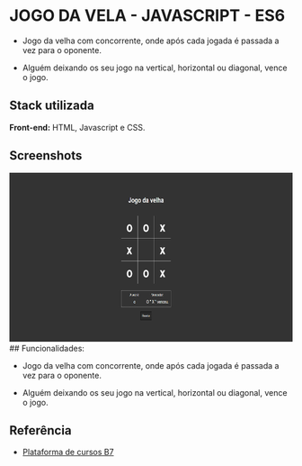 
# JOGO DA VELA -  JAVASCRIPT - ES6

- Jogo da velha com concorrente, onde após cada jogada é passada a vez para o oponente.

- Alguém deixando os seu jogo na vertical, horizontal ou diagonal, vence o jogo.


## Stack utilizada

**Front-end:** HTML, Javascript e CSS.


## Screenshots

<img src="./prints/tela.png" style="height: 300px; width:600px;"/>
## Funcionalidades:

- Jogo da velha com concorrente, onde após cada jogada é passada a vez para o oponente.

- Alguém deixando os seu jogo na vertical, horizontal ou diagonal, vence o jogo.

## Referência

 - [Plataforma de cursos B7](https://alunos.b7web.com.br/login)